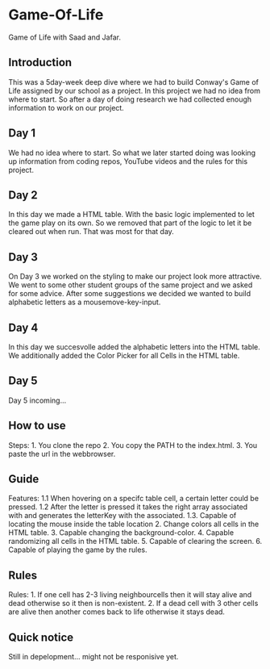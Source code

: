 # Game-Of-Life
Game of Life with Saad and Jafar.

## Introduction
This was a 5day-week deep dive where we had to build Conway's Game of Life assigned by our school as a project. 
In this project we had no idea from where to start. So after a day of doing research we had collected enough information to work on our project.

## Day 1
We had no idea where to start. 
So what we later started doing was looking up information from coding repos, YouTube videos and the rules for this project.

## Day 2
In this day we made a HTML table. With the basic logic implemented to let the game play on its own. So we removed that part of the logic to let it be cleared out when run. That was most for that day.

## Day 3
On Day 3 we worked on the styling to make our project look more attractive.
We went to some other student groups of the same project and we asked for some advice.
After some suggestions we decided we wanted to build alphabetic letters as a mousemove-key-input.

## Day 4
In this day we succesvolle added the alphabetic letters into the HTML table.
We additionally added the Color Picker for all Cells in the HTML table.

## Day 5
Day 5 incoming...

## How to use
Steps:
    1. You clone the repo
    2. You copy the PATH to the index.html.
    3. You paste the url in the webbrowser.

## Guide
Features:
    1.1 When hovering on a specifc table cell, a certain letter could be pressed.
    1.2 After the letter is pressed it takes the right array associated with and generates the letterKey with the associated.
    1.3. Capable of locating the mouse inside the table location
    2. Change colors all cells in the HTML table.
    3. Capable changing the background-color.
    4. Capable randomizing all cells in the HTML table.
    5. Capable of clearing the screen.
    6. Capable of playing the game by the rules.

## Rules
Rules: 
    1. If one cell has 2-3 living neighbourcells then it will stay alive and dead otherwise so it then is non-existent.
    2. If a dead cell with 3 other cells are alive then another comes back to life otherwise it stays dead.

## Quick notice
Still in depelopment... might not be responisive yet.